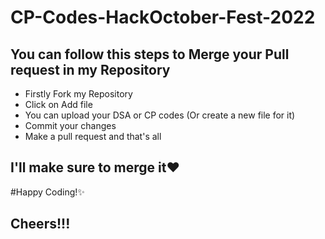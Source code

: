# CP-Codes-HackOctober-Fest-2022
## You can follow this steps to Merge your Pull request in my Repository

- Firstly Fork my Repository
- Click on Add file
- You can upload your DSA or CP codes (Or create a new file for it)
- Commit your changes
- Make a pull request and that's all

## I'll make sure to merge it❤

#Happy Coding!✨
## Cheers!!!
